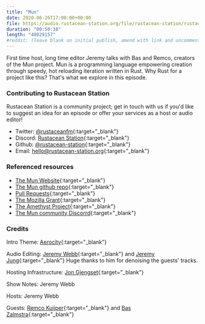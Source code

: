 ```yaml
---
title: "Mun" 
date: 2020-06-26T17:00:00+00:00
file: https://audio.rustacean-station.org/file/rustacean-station/rustacean-station-e016-mun.mp3
duration: "00:50:38"
length: "40029157"
#reddit: (leave blank on initial publish, amend with link and uncomment this line after Reddit thread has been posted)
---
```

First time host, long time editor Jeremy talks with Bas and Remco, creators of the Mun project. Mun is a programming language empowering creation through speedy, hot reloading iteration written in Rust. Why Rust for a project like this? That's what we explore in this episode.

### Contributing to Rustacean Station
Rustacean Station is a community project; get in touch with us if you'd like to suggest an idea for an episode or offer your services as a host or audio editor!

 - Twitter: [@rustaceanfm](https://twitter.com/rustaceanfm){:target="_blank"}
 - Discord: [Rustacean Station](https://discord.gg/cHc3Gyc){:target="_blank"}
 - Github: [@rustacean-station](https://github.com/rustacean-station/){:target="_blank"}
 - Email: [hello@rustacean-station.org](mailto:hello@rustacean-station.org){:target="_blank"}

### Referenced resources

 - [The Mun Website](https://mun-lang.org/){:target="_blank"}
 - [The Mun github repo](https://github.com/mun-lang){:target="_blank"}
 - [Pull Requests](https://github.com/mun-lang/mun/issues/220){:target="_blank"}
 - [The Mozilla Grant](https://www.mozilla.org/en-US/moss/){:target="_blank"}
 - [The Amethyst Project](https://amethyst.rs/){:target="_blank"}
 - [The Mun community Discorrd](https://discordapp.com/channels/@me/536489746571198484/724567836097249290){:target="_blank"}


### Credits

Intro Theme: [Aerocity](https://twitter.com/AerocityMusic){:target="_blank"}

Audio Editing: [Jeremy Webb](https://twitter.com/alphastrata){:target="_blank"} and [Jeremy Jung](https://www.softwaresessions.com/){:target="_blank"} Huge thanks to him for denoising the guests' tracks.

Hosting Infrastructure: [Jon Gjengset](https://twitter.com/jonhoo/){:target="_blank"}

Show Notes: Jeremy Webb 

Hosts: Jeremy Webb 

Guests: [Remco Kuijper](https://www.linkedin.com/in/remco-k-13a669ba/){:target="_blank"} and [Bas Zalmstra](https://www.linkedin.com/in/baszalmstra/){:target="_blank"}
